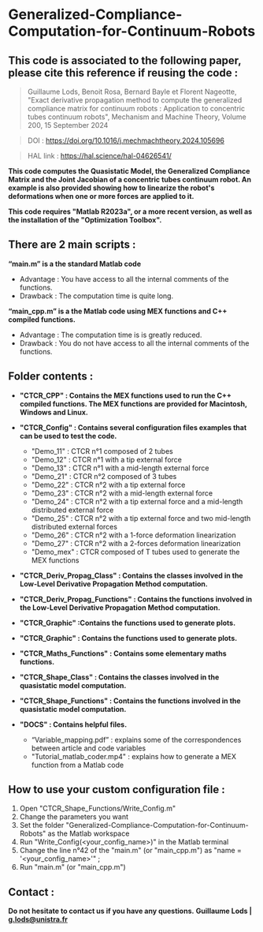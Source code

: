 # Generalized-Compliance-Computation-for-Continuum-Robots

## This code is associated to the following paper, please cite this reference if reusing the code :

> Guillaume Lods, Benoit Rosa, Bernard Bayle et Florent Nageotte, "Exact derivative propagation method to compute the generalized compliance matrix for continuum robots : Application to concentric tubes continuum robots", Mechanism and Machine Theory, Volume 200, 15 September 2024

> DOI : https://doi.org/10.1016/j.mechmachtheory.2024.105696

> HAL link : https://hal.science/hal-04626541/

**This code computes the Quasistatic Model, the Generalized Compliance Matrix and the Joint Jacobian of a concentric tubes continuum robot. An example is also provided showing how to linearize the robot's deformations when one or more forces are applied to it.**

**This code requires "Matlab R2023a", or a more recent version, as well as the installation of the "Optimization Toolbox".**

## There are 2 main scripts : 
**“main.m” is a the standard Matlab code**
- Advantage : You have access to all the internal comments of the functions.
- Drawback  : The computation time is quite long.

**“main_cpp.m” is a the Matlab code using MEX functions and C++ compiled functions.**
- Advantage : The computation time is is greatly reduced.
- Drawback  : You do not have access to all the internal comments of the functions.

## Folder contents :

- **"CTCR_CPP" : Contains the MEX functions used to run the C++ compiled functions. The MEX functions are provided for Macintosh, Windows and Linux.**

- **"CTCR_Config" : Contains several configuration files examples that can be used to test the code.**
	- "Demo_11"  : CTCR n°1 composed of 2 tubes
	- "Demo_12"  : CTCR n°1 with a tip external force
	- "Demo_13"  : CTCR n°1 with a mid-length external force
	- "Demo_21"  : CTCR n°2 composed of 3 tubes
	- "Demo_22"  : CTCR n°2 with a tip external force
	- "Demo_23"  : CTCR n°2 with a mid-length external force
	- "Demo_24"  : CTCR n°2 with a tip external force and a mid-length distributed external force
	- "Demo_25"  : CTCR n°2 with a tip external force and two mid-length distributed external forces
	- "Demo_26"  : CTCR n°2 with a 1-force deformation linearization
	- "Demo_27"  : CTCR n°2 with a 2-forces deformation linearization
	- "Demo_mex" : CTCR composed of T tubes used to generate the MEX functions

- **"CTCR_Deriv_Propag_Class" : Contains the classes involved in the Low-Level Derivative Propagation Method computation.**

- **"CTCR_Deriv_Propag_Functions" : Contains the functions involved in the Low-Level Derivative Propagation Method computation.**

- **"CTCR_Graphic" :Contains the functions used to generate plots.**

- **"CTCR_Graphic" : Contains the functions used to generate plots.**

- **"CTCR_Maths_Functions" : Contains some elementary maths functions.**

- **"CTCR_Shape_Class" : Contains the classes involved in the quasistatic model computation.**

- **"CTCR_Shape_Functions" : Contains the functions involved in the quasistatic model computation.**

- **"DOCS" : Contains helpful files.**
	- “Variable_mapping.pdf”      : explains some of the correspondences between article and code variables
	- "Tutorial_matlab_coder.mp4" : explains how to generate a MEX function from a Matlab code

## How to use your custom configuration file : 
1. Open "CTCR_Shape_Functions/Write_Config.m"
2. Change the parameters you want
3. Set the folder "Generalized-Compliance-Computation-for-Continuum-Robots" as the Matlab workspace
4. Run "Write_Config(<your_config_name>)" in the Matlab terminal
5. Change the line n°42 of the "main.m" (or "main_cpp.m") as "name = '<your_config_name>'" ;
6. Run "main.m" (or "main_cpp.m")

## Contact : 
**Do not hesitate to contact us if you have any questions.**
**Guillaume Lods | g.lods@unistra.fr**
